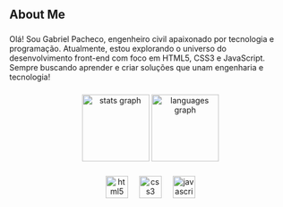 <h2 align="left">About Me</h2>

###

<p align="left">Olá! Sou Gabriel Pacheco, engenheiro civil apaixonado por tecnologia e programação. Atualmente, estou explorando o universo do desenvolvimento front-end com foco em HTML5, CSS3 e JavaScript. Sempre buscando aprender e criar soluções que unam engenharia e tecnologia!</p>

###

<div align="center">
  <img src="https://github-readme-stats.vercel.app/api?username=gblpacheco&hide_title=true&hide_rank=false&show_icons=false&include_all_commits=true&count_private=true&disable_animations=false&theme=calm&locale=pt-br&hide_border=true&order=1" height="120" alt="stats graph"  />
  <img src="https://github-readme-stats.vercel.app/api/top-langs?username=gblpacheco&locale=pt-br&hide_title=true&layout=compact&card_width=320&langs_count=5&theme=calm&hide_border=true&order=2" height="120" alt="languages graph"  />
</div>

###

<div align="center">
  <img src="https://cdn.jsdelivr.net/gh/devicons/devicon/icons/html5/html5-original.svg" height="40" alt="html5 logo"  />
  <img width="12" />
  <img src="https://cdn.jsdelivr.net/gh/devicons/devicon/icons/css3/css3-original.svg" height="40" alt="css3 logo"  />
  <img width="12" />
  <img src="https://cdn.jsdelivr.net/gh/devicons/devicon/icons/javascript/javascript-original.svg" height="40" alt="javascript logo"  />
</div>

###
